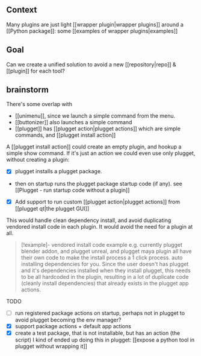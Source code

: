 ## Context
Many plugins are just light [[wrapper plugin|wrapper plugins]] around a [[Python package]]: some [[examples of wrapper plugins|examples]]
## Goal
Can we create a unified solution to avoid a new [[repository|repo]] & [[plugin]] for each tool?
## brainstorm
There's some overlap with 
- [[unimenu]], since we launch a simple command from the menu.
- [[buttonizer]] also launches a simple command
- [[plugget]] has [[plugget action|plugget actions]] which are simple commands, and [[plugget install action]]

A [[plugget install action]] could create an empty plugin, and hookup a simple show command.
If it's just an action we could even use only plugget, without creating a plugin:
- [x] plugget installs a plugget package.
- then on startup runs the plugget package startup code (if any). 
  see [[Plugget - run startup code without a plugin]]
- [x] Add support to run custom [[plugget action|plugget actions]] from [[plugget qt|the plugget GUI]] 

This would handle clean dependency install, and avoid duplicating vendored install code in each plugin. It would avoid the need for a plugin at all.
> [!example]- vendored install code example
> e.g. currently plugget blender addon, and plugget unreal, and plugget maya plugin all have their own code to make the install process a 1 click process. auto installing dependencies for you. Since the user doesn't has plugget and it's dependencies installed when they install plugget, this needs to be all hardcoded in the plugin, resulting in a lot of duplicate code (cleanly install dependencies) that already exists in the plugget app actions.

TODO
- [ ] run registered package actions on startup, perhaps not in plugget to avoid plugget becoming the env manager?
- [x] support package actions + default app actions
- [x] create a test package, that is not installable, but has an action (the script)
      I kind of ended up doing this in plugget: [[expose a python tool in plugget without wrapping it]]